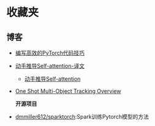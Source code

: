 # 收藏夹

## 博客

* [编写高效的PyTorch代码技巧](https://zhuanlan.zhihu.com/p/137965337)
* [动手推导Self-attention-译文](https://zhuanlan.zhihu.com/p/137578323)
  * [动手推导Self-attention](https://zhuanlan.zhihu.com/p/130509584)
*   [One Shot Multi-Object Tracking Overview](https://zhuanlan.zhihu.com/p/143798072)

    **开源项目**
* [dmmiller612/sparktorch](https://github.com/dmmiller612/sparktorch):Spark训练Pytorch模型的方法
